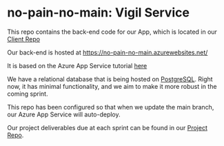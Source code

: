 # no-pain-no-main: Vigil Service


This repo contains the back-end code for our App, which is located
in our [Client Repo](https://github.com/calvin-cs262-fall2024-no-pain-no-main/Client)

Our back-end is hosted at https://no-pain-no-main.azurewebsites.net/

It is based on the Azure App Service tutorial [here](https://learn.microsoft.com/en-us/azure/app-service/quickstart-nodejs?tabs=linux&pivots=development-environment-cli)

We have a relational database that is being hosted on [PostgreSQL](https://www.postgresql.org/). Right now, it has minimal functionality, and we aim to make it more robust in the coming sprint.

This repo has been configured so that when we update the main branch, our Azure App Service will auto-deploy.

Our project deliverables due at each sprint can be found in our [Project Repo](https://github.com/calvin-cs262-fall2024-no-pain-no-main/Project).
